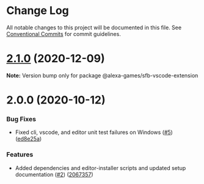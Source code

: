 # Change Log

All notable changes to this project will be documented in this file.
See [Conventional Commits](https://conventionalcommits.org) for commit guidelines.

# [2.1.0](https://github.com/alexa-games/skill-flow-builder/compare/v2.0.0...v2.1.0) (2020-12-09)

**Note:** Version bump only for package @alexa-games/sfb-vscode-extension





# 2.0.0 (2020-10-12)


### Bug Fixes

* Fixed cli, vscode, and editor unit test failures on Windows ([#5](https://github.com/alexa-games/skill-flow-builder/issues/5)) ([ed8e25a](https://github.com/alexa-games/skill-flow-builder/commit/ed8e25a994282b7469e79d6596e904f69df96a4f))


### Features

* Added dependencies and editor-installer scripts and updated setup documentation ([#2](https://github.com/alexa-games/skill-flow-builder/issues/2)) ([2067357](https://github.com/alexa-games/skill-flow-builder/commit/206735790d146f226d4b4620d9651e2fc4bf5e49))
